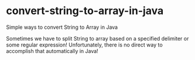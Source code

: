 # convert-string-to-array-in-java
Simple ways to convert String to Array in Java

Sometimes we have to split String to array based on a specified delimiter or some regular expression! Unfortunately, there is no direct way to accomplish that automatically in Java!
